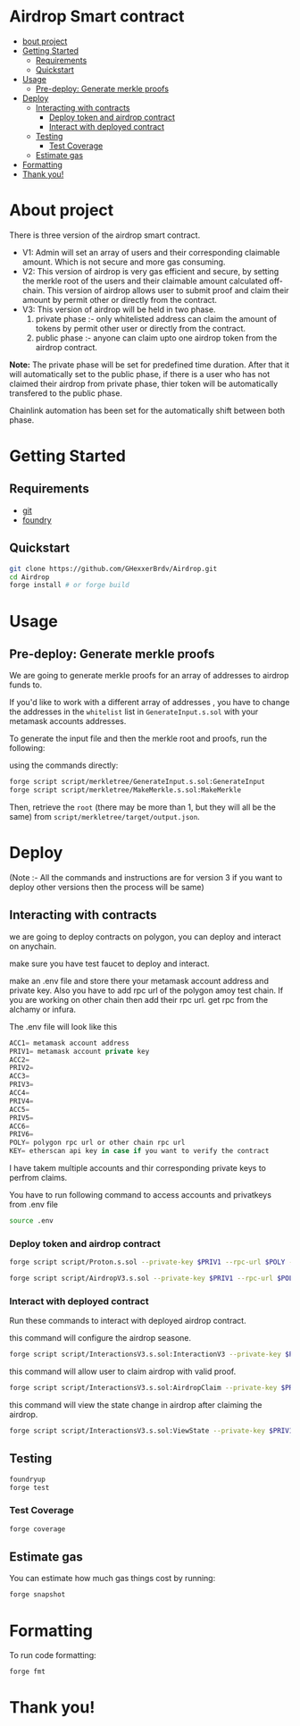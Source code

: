 # Airdrop Smart contract

- [bout project](#about-project)
- [Getting Started](#getting-started)
  - [Requirements](#requirements)
  - [Quickstart](#quickstart)
- [Usage](#usage)
  - [Pre-deploy: Generate merkle proofs](#pre-deploy-generate-merkle-proofs)
- [Deploy](#deploy)
  - [Interacting with contracts](#interacting-with-contracts)
    - [Deploy token and airdrop contract ](#deploy-token-and-airdrop-contract)
    - [Interact with deployed contract](#interact-with-deployed-contract)
  - [Testing](#testing)
    - [Test Coverage](#test-coverage)
  - [Estimate gas](#estimate-gas)
- [Formatting](#formatting)
- [Thank you!](#thank-you)

# About project

There is three version of the airdrop smart contract.

- V1: Admin will set an array of users and their corresponding claimable amount. Which is not secure and more gas consuming.
- V2: This version of airdrop is very gas efficient and secure, by setting the merkle root of the users and their claimable amount calculated off-chain. This version of airdrop allows user to submit proof and claim their amount by permit other or directly from the contract.
- V3: This version of airdrop will be held in two phase.
  1) private phase :- only whitelisted address can claim the amount of tokens by permit other user or directly from the contract.
  2) public phase :- anyone can claim upto one airdrop token from the airdrop contract.

**Note:** The private phase will be set for predefined time duration. After that it will automatically set to the public phase, if there is a user who has not claimed their airdrop from private phase, thier token will be automatically transfered to the public phase.

Chainlink automation has been set for the automatically shift between both phase.

# Getting Started

## Requirements

- [git](https://git-scm.com/book/en/v2/Getting-Started-Installing-Git)
- [foundry](https://getfoundry.sh/)
 

## Quickstart

```bash
git clone https://github.com/GHexxerBrdv/Airdrop.git
cd Airdrop
forge install # or forge build
```

# Usage

## Pre-deploy: Generate merkle proofs

We are going to generate merkle proofs for an array of addresses to airdrop funds to.

If you'd like to work with a different array of addresses , you have to change the addresses in the `whitelist` list in `GenerateInput.s.sol` with your metamask accounts addresses.

To generate the input file and then the merkle root and proofs, run the following:

using the commands directly:

```bash
forge script script/merkletree/GenerateInput.s.sol:GenerateInput 
forge script script/merkletree/MakeMerkle.s.sol:MakeMerkle
```

Then, retrieve the `root` (there may be more than 1, but they will all be the same) from `script/merkletree/target/output.json`.

# Deploy 

(Note :- All the commands and instructions are for version 3 if you want to deploy other versions then the process will be same)

## Interacting with contracts

we are going to deploy contracts on polygon, you can deploy and interact on anychain. 

make sure you have test faucet to deploy and interact.

make an .env file and store there your metamask account address and private key. Also you have to add rpc url of the polygon amoy test chain. If you are working on other chain then add their rpc url. get rpc from the alchamy or infura.

The .env file will look like this

```js
ACC1= metamask account address
PRIV1= metamask account private key
ACC2=
PRIV2=
ACC3=
PRIV3=
ACC4=
PRIV4=
ACC5=
PRIV5=
ACC6=
PRIV6=
POLY= polygon rpc url or other chain rpc url
KEY= etherscan api key in case if you want to verify the contract
```

I have takem multiple accounts and thir corresponding private keys to perfrom claims.

You have to run following command to access accounts and privatkeys from .env file

```bash
source .env
```

### Deploy token and airdrop contract 

```bash
forge script script/Proton.s.sol --private-key $PRIV1 --rpc-url $POLY --broadcast
```

```bash
forge script script/AirdropV3.s.sol --private-key $PRIV1 --rpc-url $POLY --broadcast
```

### Interact with deployed contract

Run these commands to interact with deployed airdrop contract.

this command will configure the airdrop seasone.
```bash
forge script script/InteractionsV3.s.sol:InteractionV3 --private-key $PRIV1 --rpc-url $POLY --broadcast
```

this command will allow user to claim airdrop with valid proof.
```bash
forge script script/InteractionsV3.s.sol:AirdropClaim --private-key $PRIV1 --rpc-url $POLY --broadcast
```

this command will view the state change in airdrop after claiming the airdrop.
```bash
forge script script/InteractionsV3.s.sol:ViewState --private-key $PRIV1 --rpc-url $POLY --broadcast
```

## Testing

```bash
foundryup
forge test
```

### Test Coverage

```bash
forge coverage
```

## Estimate gas

You can estimate how much gas things cost by running:

```bash
forge snapshot
```

# Formatting

To run code formatting:
```bash
forge fmt
```

# Thank you!